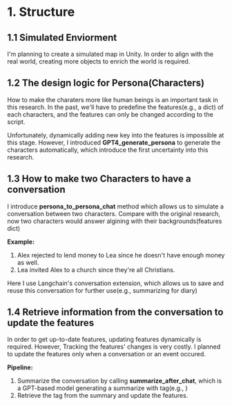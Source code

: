 # **1. Structure**  
## **1.1 Simulated Enviorment**  
I'm planning to create a simulated map in Unity. In order to align with the real world, creating more objects to enrich the world is required.  
## **1.2 The design logic for Persona(Characters)**  
How to make the charaters more like human beings is an important task in this research. In the past, we'll have to predefine the features(e.g., a dict) of each characters, and the features
can only be changed according to the script.  

Unfortunately, dynamically adding new key into the features is impossible at this stage. However, I introduced  **GPT4_generate_persona** to 
generate the characters automatically, which introduce the first uncertainty into this research.  
## **1.3 How to make two Characters to have a conversation**
I introduce **persona_to_persona_chat** method which allows us to simulate a conversation between two characters. Compare with the original research, now two characters would answer algining
with their backgrounds(features dict)  

**Example:**  
1. Alex rejected to lend money to Lea since he doesn't have enough money as well.
2. Lea invited Alex to a church  since they're all Christians.

Here I use Langchain's conversation extension, which allows us to save and reuse this conversation for further use(e.g., summarizing for diary)

## **1.4 Retrieve information from the conversation to update the features**  
In order to get up-to-date features, updating features dynamically is required. However, Tracking the features' changes is very costly. I planned to update the features only when a conversation
or an event occured.  

**Pipeline:**  
1. Summarize the conversation by calling **summarize_after_chat**, which is a GPT-based model generating a summarize with tag(e.g., <wealthAfter></wealthAfter>)
2. Retrieve the tag from the summary and update the features.


